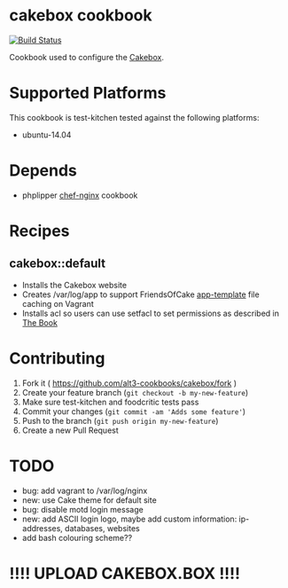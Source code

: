 # cakebox cookbook

[![Build Status](https://travis-ci.org/alt3-cookbooks/cakebox.svg)](https://travis-ci.org/alt3-cookbooks/cakebox)

Cookbook used to configure the [Cakebox](https://github.com/alt3/cakebox).

# Supported Platforms

This cookbook is test-kitchen tested against the following platforms:

- ubuntu-14.04

# Depends

- phplipper [chef-nginx](https://github.com/phlipper/chef-nginx) cookbook

# Recipes

## cakebox::default

- Installs the Cakebox website
- Creates /var/log/app to support FriendsOfCake [app-template](https://github.com/FriendsOfCake/app-template) file caching on Vagrant
- Installs acl so users can use setfacl to set permissions as described in [The Book](http://book.cakephp.org/2.0/en/installation.html#permissions)

# Contributing

1. Fork it ( https://github.com/alt3-cookbooks/cakebox/fork )
2. Create your feature branch (`git checkout -b my-new-feature`)
3. Make sure test-kitchen and foodcritic tests pass
4. Commit your changes (`git commit -am 'Adds some feature'`)
5. Push to the branch (`git push origin my-new-feature`)
6. Create a new Pull Request

# TODO

- bug: add vagrant to /var/log/nginx
- new: use Cake theme for default site
- bug: disable motd login message
- new: add ASCII login logo, maybe add custom information: ip-addresses, databases, websites
- add bash colouring scheme??

#               !!!!  UPLOAD CAKEBOX.BOX  !!!!
